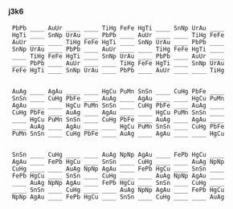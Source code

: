 #### j3k6

     PbPb ____ AuUr ____ ____ TiHg FeFe HgTi ____ SnNp UrAu ____
     HgTi ____ SnNp UrAu ____ PbPb ____ AuUr ____ ____ TiHg FeFe
     AuUr ____ ____ TiHg FeFe HgTi ____ SnNp UrAu ____ PbPb ____
     SnNp UrAu ____ PbPb ____ AuUr ____ ____ TiHg FeFe HgTi ____
     ____ TiHg FeFe HgTi ____ SnNp UrAu ____ PbPb ____ AuUr ____
     ____ PbPb ____ AuUr ____ ____ TiHg FeFe HgTi ____ SnNp UrAu
     FeFe HgTi ____ SnNp UrAu ____ PbPb ____ AuUr ____ ____ TiHg


     AuAg ____ AgAu ____ ____ HgCu PuMn SnSn ____ CuHg PbFe ____
     SnSn ____ CuHg PbFe ____ AuAg ____ AgAu ____ ____ HgCu PuMn
     AgAu ____ ____ HgCu PuMn SnSn ____ CuHg PbFe ____ AuAg ____
     CuHg PbFe ____ AuAg ____ AgAu ____ ____ HgCu PuMn SnSn ____
     ____ HgCu PuMn SnSn ____ CuHg PbFe ____ AuAg ____ AgAu ____
     ____ AuAg ____ AgAu ____ ____ HgCu PuMn SnSn ____ CuHg PbFe
     PuMn SnSn ____ CuHg PbFe ____ AuAg ____ AgAu ____ ____ HgCu


     SnSn ____ CuHg ____ ____ AuAg NpNp AgAu ____ FePb HgCu ____
     AgAu ____ FePb HgCu ____ SnSn ____ CuHg ____ ____ AuAg NpNp
     CuHg ____ ____ AuAg NpNp AgAu ____ FePb HgCu ____ SnSn ____
     FePb HgCu ____ SnSn ____ CuHg ____ ____ AuAg NpNp AgAu ____
     ____ AuAg NpNp AgAu ____ FePb HgCu ____ SnSn ____ CuHg ____
     ____ SnSn ____ CuHg ____ ____ AuAg NpNp AgAu ____ FePb HgCu
     NpNp AgAu ____ FePb HgCu ____ SnSn ____ CuHg ____ ____ AuAg

